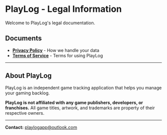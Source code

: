 # PlayLog - Legal Information

Welcome to PlayLog's legal documentation.

## Documents

- **[Privacy Policy](privacy.md)** - How we handle your data
- **[Terms of Service](terms.md)** - Terms for using PlayLog

---

## About PlayLog

PlayLog is an independent game tracking application that helps you manage your gaming backlog.

**PlayLog is not affiliated with any game publishers, developers, or franchises.** All game titles, artwork, and trademarks are property of their respective owners.

---

**Contact:** [playlogapp@outlook.com](mailto:playlogapp@outlook.com)